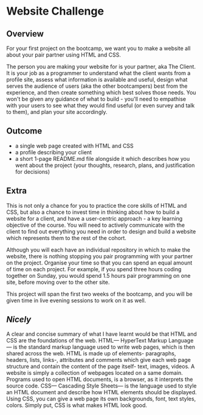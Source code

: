 # Website Challenge

## Overview

For your first project on the bootcamp, we want you to make a website all about your pair partner using HTML and CSS.

The person you are making your website for is your partner, aka The Client. It is your job as a programmer to understand what the client wants from a profile site, assess what information is available and useful, design what serves the audience of users (aka the other bootcampers) best from the experience, and then create something which best solves those needs. You won't be given any guidance of what to build - you'll need to empathise with your users to see what they would find useful (or even survey and talk to them), and plan your site accordingly.

## Outcome

- a single web page created with HTML and CSS
- a profile describing your client
- a short 1-page README.md file alongside it which describes how you went about the project (your thoughts, research, plans, and justification for decisions)

## Extra

This is not only a chance for you to practice the core skills of HTML and CSS, but also a chance to invest time in thinking about how to build a website for a client, and have a user-centric approach - a key learning objective of the course. You will need to actively communicate with the client to find out everything you need in order to design and build a website which represents them to the rest of the cohort.

Although you will each have an individual repository in which to make the website, there is nothing stopping you pair programming with your partner on the project. Organise your time so that you can spend an equal amount of time on each project. For example, if you spend three hours coding together on Sunday, you would spend 1.5 hours pair programming on one site, before moving over to the other site.

This project will span the first two weeks of the bootcamp, and you will be given time in live evening sessions to work on it as well.

## _Nicely_

A clear and concise summary of what I have learnt would be that HTML and CSS are the foundations of the web. HTML— HyperText Markup Language— is the standard markup language used to write web pages, which is then shared across the web. HTML is made up of elements- paragraphs, headers, lists, links-, attributes and comments which give each web page structure and contain the content of the page itself- text, images, videos. A website is simply a collection of webpages located on a same domain. Programs used to open HTML documents, is a browser, as it interprets the source code. CSS— Cascading Style Sheets— is the language used to style an HTML document and describe how HTML elements should be displayed. Using CSS, you can give a web page its own backgrounds, font, text styles, colors. Simply put, CSS is what makes HTML look good.
